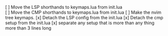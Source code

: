 [ ] Move the LSP shorthands to keymaps.lua from init.lua  
[ ] Move the CMP shorthands to keymaps.lua from init.lua 
[ ] Make the nvim tree keymaps.
[x] Detach the LSP config from the init.lua 
[x] Detach the cmp setup from the init.lua 
[x] separate any setup that is more than any thing more than 3 lines long
